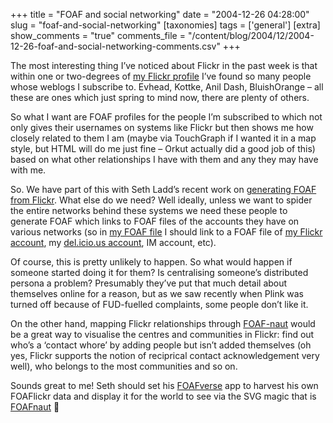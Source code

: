 +++
title = "FOAF and social networking"
date = "2004-12-26 04:28:00"
slug = "foaf-and-social-networking"
[taxonomies]
tags = ['general']
[extra]
show_comments = "true"
comments_file = "/content/blog/2004/12/2004-12-26-foaf-and-social-networking-comments.csv"
+++

The most interesting thing I’ve noticed about Flickr in the past week is that within one or two-degrees of [my Flickr profile](http://flickr.com/people/pip) I’ve found so many people whose weblogs I subscribe to. Evhead, Kottke, Anil Dash, BluishOrange – all these are ones which just spring to mind now, there are plenty of others.

So what I want are FOAF profiles for the people I’m subscribed to which not only gives their usernames on systems like Flickr but then shows me how closely related to them I am (maybe via TouchGraph if I wanted it in a map style, but HTML will do me just fine – Orkut actually did a good job of this) based on what other relationships I have with them and any they may have with me.

So. We have part of this with Seth Ladd’s recent work on [generating FOAF from Flickr](http://www.picklematrix.net/archives/000951.html). What else do we need? Well ideally, unless we want to spider the entire networks behind these systems we need these people to generate FOAF which links to FOAF files of the accounts they have on various networks (so in [my FOAF file](http://philwilson.org/philfoaf.rdf) I should link to a FOAF file of [my Flickr account](http://www.flickr.com/people/pip/), my [del.icio.us account](http://del.icio.us/pip), IM account, etc).

Of course, this is pretty unlikely to happen. So what would happen if someone started doing it for them? Is centralising someone’s distributed persona a problem? Presumably they’ve put that much detail about themselves online for a reason, but as we saw recently when Plink was turned off because of FUD-fuelled complaints, some people don’t like it.

On the other hand, mapping Flickr relationships through [FOAF-naut](http://www.foafnaut.org/) would be a great way to visualise the centres and communities in Flickr: find out who’s a ‘contact whore’ by adding people but isn’t added themselves (oh yes, Flickr supports the notion of reciprical contact acknowledgement very well), who belongs to the most communities and so on.

Sounds great to me! Seth should set his [FOAFverse](http://www.picklematrix.net/archives/000962.html) app to harvest his own FOAFlickr data and display it for the world to see via the SVG magic that is [FOAFnaut](http://www.foafnaut.org/) 🙂
